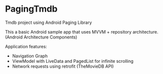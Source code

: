 # PagingTmdb
Tmdb project using Android Paging Library

This a basic Android sample app that uses MVVM + repository architecture. (Android Architecture Components)



Application features:

- Navigation Graph
- ViewModel with LiveData and PagedList for infinite scrolling
- Network requests using retrofit (TheMovieDB API)
